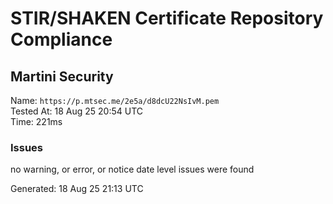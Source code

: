 # STIR/SHAKEN Certificate Repository Compliance

## Martini Security

Name: `https://p.mtsec.me/2e5a/d8dcU22NsIvM.pem`\
Tested At: 18 Aug 25 20:54 UTC\
Time: 221ms

### Issues

no warning, or error, or notice date level issues were found

Generated: 18 Aug 25 21:13 UTC